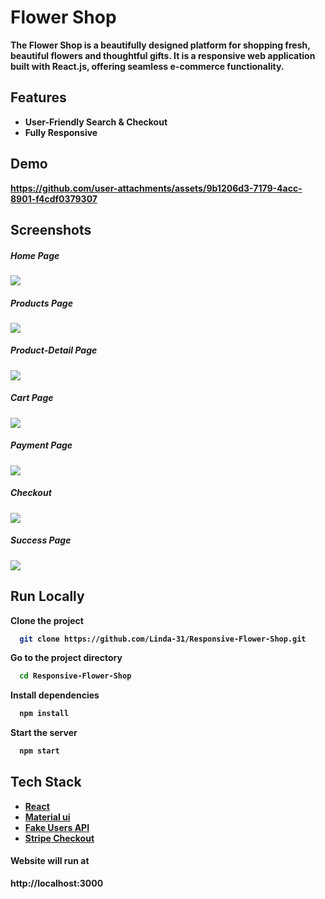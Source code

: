 # Flower Shop

<b> The Flower Shop is a beautifully designed platform for shopping fresh, beautiful flowers and thoughtful gifts. It is a responsive web application built with React.js, offering seamless e-commerce functionality.<b>
## Features

- User-Friendly Search & Checkout
- Fully Responsive
## Demo
https://github.com/user-attachments/assets/9b1206d3-7179-4acc-8901-f4cdf0379307
## Screenshots
<h5>Home Page</h5>
<img src="https://github.com/user-attachments/assets/2f2c9a95-696a-4866-88f6-ddc9d0e50253"/>
<h5>Products Page</h5>
<img src="https://github.com/user-attachments/assets/e4191586-073f-440e-92c1-7b747431257a"/>
<h5>Product-Detail Page</h5>
<img src="https://github.com/user-attachments/assets/a4b6849a-238c-4439-a4c8-d13dc7832600"/>
<h5>Cart Page</h5>
<img src="https://github.com/user-attachments/assets/7852e161-e641-46f2-8d32-fc4c18f5da99"/>
<h5>Payment Page</h5>
<img src="https://github.com/user-attachments/assets/db8850d1-c1ab-408a-a8d4-543469420942"/>
<h5>Checkout</h5>
<img src="https://github.com/user-attachments/assets/c08ed4fd-043a-4cf1-9aab-0cc136c78e3a"/>
<h5>Success Page</h5>
<img src="https://github.com/user-attachments/assets/25dc1d93-bf72-4590-a9fe-0ee91f7254d3"/>

  
## Run Locally
Clone the project

```bash
  git clone https://github.com/Linda-31/Responsive-Flower-Shop.git
```

Go to the project directory

```bash
  cd Responsive-Flower-Shop
```

Install dependencies

```bash
  npm install
```
Start the server

```bash
  npm start
```
## Tech Stack

* [React](https://reactjs.org/)
* [Material ui](https://mui.com/material-ui)
* [Fake Users API](https://api.escuelajs.co/api/v1/users)
* [Stripe Checkout](https://www.npmjs.com/package/react-stripe-checkout)
  
<h4>Website will run at </h4>http://localhost:3000

